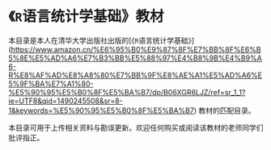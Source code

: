 # 《`R`语言统计学基础》教材

本目录是本人在清华大学出版社出版的[《`R`语言统计学基础》]
(https://www.amazon.cn/%E6%95%B0%E9%87%8F%E7%BB%8F%E6%B5%8E%E5%AD%A6%E7%B3%BB%E5%88%97%E4%B8%9B%E4%B9%A6-R%E8%AF%AD%E8%A8%80%E7%BB%9F%E8%AE%A1%E5%AD%A6%E5%9F%BA%E7%A1%80-%E5%90%95%E5%B0%8F%E5%BA%B7/dp/B06XGR6LJZ/ref=sr_1_1?ie=UTF8&qid=1490245508&sr=8-1&keywords=%E5%90%95%E5%B0%8F%E5%BA%B7)
教材的匹配目录。


本目录可用于上传相关资料与勘误更新。欢迎任何购买或阅读该教材的老师同学们批评指正。

